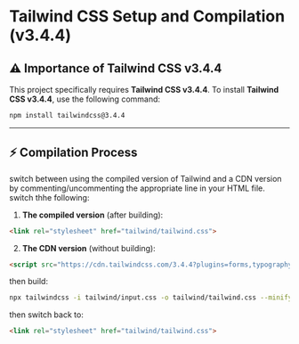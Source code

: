 # Tailwind CSS Setup and Compilation (v3.4.4)

## ⚠️ Importance of Tailwind CSS v3.4.4

This project specifically requires **Tailwind CSS v3.4.4**.
To install **Tailwind CSS v3.4.4**, use the following command:

   ```bash
   npm install tailwindcss@3.4.4
   ```
---

## ⚡ Compilation Process

   switch between using the compiled version of Tailwind and a CDN version by commenting/uncommenting the appropriate line in your HTML file. switch thhe following:
   
   1. **The compiled version** (after building):

   ```html
   <link rel="stylesheet" href="tailwind/tailwind.css">
   ```

   2. **The CDN version** (without building):

   ```html
   <script src="https://cdn.tailwindcss.com/3.4.4?plugins=forms,typography,aspect-ratio"></script>
   ```
   
   then build:
   
   ```bash
   npx tailwindcss -i tailwind/input.css -o tailwind/tailwind.css --minify --watch
   ```

   then switch back to:
   ```html
   <link rel="stylesheet" href="tailwind/tailwind.css">
   ```
